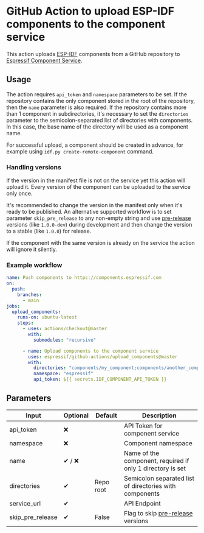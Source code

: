 # GitHub Action to upload ESP-IDF components to the component service

This action uploads [ESP-IDF](https://github.com/espressif/esp-idf) components from a GitHub repository to [Espressif Component Service](https://components.espressif.com).

## Usage

The action requires `api_token` and `namespace` parameters to be set. If the repository contains the only component stored in the root of the repository, then the `name` parameter is also required. If the repository contains more than 1 component in subdirectories, it's necessary to set the `directories` parameter to the semicolon-separated list of directories with components. In this case, the base name of the directory will be used as a component name.

For successful upload, a component should be created in advance, for example using `idf.py create-remote-component` command.

### Handling versions

If the version in the manifest file is not on the service yet this action will upload it. Every version of the component can be uploaded to the service only once.

It's recommended to change the version in the manifest only when it's ready to be published.
An alternative supported workflow is to set parameter `skip_pre_release` to any non-empty string and use [pre-release](https://semver.org/#spec-item-9) versions (like `1.0.0-dev`) during development and then change the version to a stable (like `1.0.0`) for release.

If the component with the same version is already on the service the action will ignore it silently.

### Example workflow

```yaml
name: Push components to https://components.espressif.com
on:
  push:
    branches:
      - main
jobs:
  upload_components:
    runs-on: ubuntu-latest
    steps:
      - uses: actions/checkout@master
        with:
          submodules: "recursive"

      - name: Upload components to the component service
        uses: espressif/github-actions/upload_components@master
        with:
          directories: "components/my_component;components/another_component"
          namespace: "espressif"
          api_token: ${{ secrets.IDF_COMPONENT_API_TOKEN }}
```

## Parameters

| Input            | Optional | Default   | Description                                                          |
| ---------------- | -------- | --------- | -------------------------------------------------------------------- |
| api_token        | ❌       |           | API Token for component service                                      |
| namespace        | ❌       |           | Component namespace                                                  |
| name             | ✔ / ❌   |           | Name of the component, required if only 1 directory is set           |
| directories      | ✔        | Repo root | Semicolon separated list of directories with components              |
| service_url      | ✔        |           | API Endpoint                                                         |
| skip_pre_release | ✔        | False     | Flag to skip [pre-release](https://semver.org/#spec-item-9) versions |
